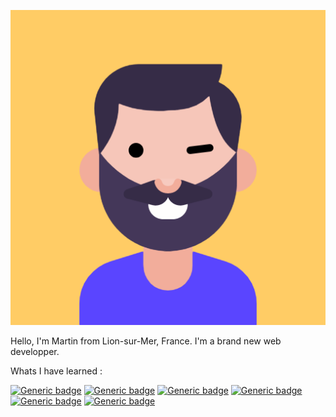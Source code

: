 ![Cover](https://github.com/MartinFerret/MartinFerret/blob/main/avatar.png)

Hello, I'm Martin from Lion-sur-Mer, France. I'm a brand new web developper.

Whats I have learned :

[![Generic badge](https://img.shields.io/badge/PHP-pink>.svg)](https://shields.io/)
[![Generic badge](https://img.shields.io/badge/HTML5-darkblue.svg)](https://shields.io/)
[![Generic badge](https://img.shields.io/badge/CSS3-darkred.svg)](https://shields.io/)
[![Generic badge](https://img.shields.io/badge/Javascript-yellow.svg)](https://shields.io/)
[![Generic badge](https://img.shields.io/badge/Git-darkgrey.svg)](https://shields.io/)
[![Generic badge](https://img.shields.io/badge/SQL-black.svg)](https://shields.io/)
